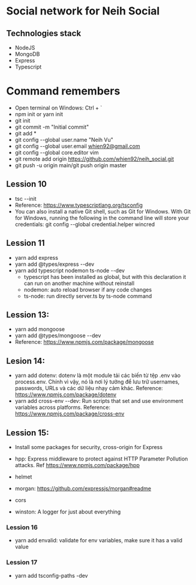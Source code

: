 # Social network for Neih Social

## Technologies stack

- NodeJS
- MongoDB
- Express
- Typescript

# Command remembers

- Open terminal on Windows: Ctrl + `
- npm init or yarn init
- git init
- git commit -m "Initial commit"
- git add \*
- git config --global user.name "Neih Vu"
- git config --global user.email whien92@gmail.com
- git config --global core.editor vim
- git remote add origin https://github.com/whien92/neih_social.git
- git push -u origin main/git push origin master

## Lession 10

- tsc --init
- Reference: https://www.typescriptlang.org/tsconfig
- You can also install a native Git shell, such as Git for Windows. With Git for Windows, running the following in the command line will store your credentials: git config --global credential.helper wincred

## Lession 11

- yarn add express
- yarn add @types/express --dev
- yarn add typescript nodemon ts-node --dev
  - typescript has been installed as global, but with this declaration it can run on another machine without reinstall
  - nodemon: auto reload browser if any code changes
  - ts-node: run directly server.ts by ts-node command

## Lession 13:

- yarn add mongoose
- yarn add @types/mongoose --dev
- Reference: https://www.npmjs.com/package/mongoose

## Lesion 14:

- yarn add dotenv: dotenv là một module tải các biến từ tệp .env vào process.env. Chính vì vậy, nó là nơi lý tưởng để lưu trữ usernames, passwords, URLs và các dữ liệu nhạy cảm khác. Reference: https://www.npmjs.com/package/dotenv
- yarn add cross-env --dev: Run scripts that set and use environment variables across platforms. Reference: https://www.npmjs.com/package/cross-env

## Lession 15:

- Install some packages for security, cross-origin for Express
- hpp: Express middleware to protect against HTTP Parameter Pollution attacks. Ref https://www.npmjs.com/package/hpp
- helmet
- morgan: https://github.com/expressjs/morgan#readme
- cors

- winston: A logger for just about everything

### Lession 16

- yarn add envalid: validate for env variables, make sure it has a valid value

### Lession 17

- yarn add tsconfig-paths -dev
